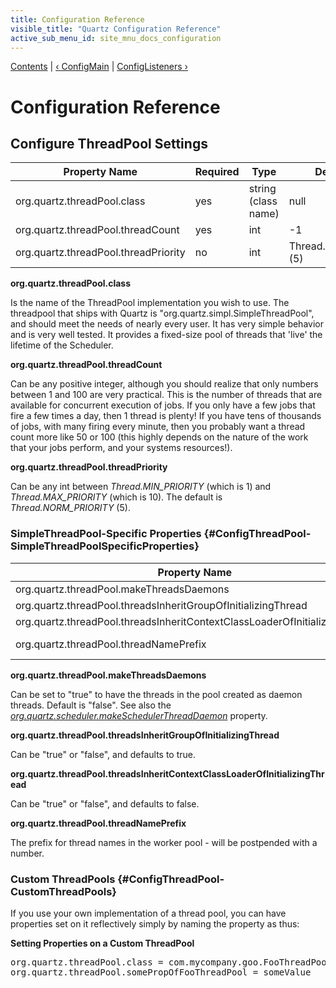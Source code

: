 ```yaml
---
title: Configuration Reference
visible_title: "Quartz Configuration Reference"
active_sub_menu_id: site_mnu_docs_configuration
---
```

<div class="secNavPanel">
          <a href="index.html">Contents</a> |
          <a href="ConfigMain.html">&lsaquo;&nbsp;ConfigMain</a> |
	  <a href="ConfigListeners.html">ConfigListeners&nbsp;&rsaquo;</a>
</div>

# Configuration Reference

## Configure ThreadPool Settings
<table>
<thead>
<tr>
<th>Property Name</th>
<th>Required</th>
<th>Type</th>
<th>Default Value</th>
</tr>
</thead>
<tbody>
<tr>
<td>org.quartz.threadPool.class</td>
<td>yes</td>
<td>string (class name)</td>
<td>null</td>
</tr>

<tr>
<td>org.quartz.threadPool.threadCount</td>
<td>yes</td>
<td>int</td>
<td>-1</td>
</tr>

<tr>
<td>org.quartz.threadPool.threadPriority</td>
<td>no</td>
<td>int</td>
<td>Thread.NORM_PRIORITY (5)</td>
</tr>


</tbody></table>

**org.quartz.threadPool.class**

Is the name of the ThreadPool implementation you wish to use.  The threadpool that ships with Quartz is "org.quartz.simpl.SimpleThreadPool", and should meet the needs of nearly every user.  It has very simple behavior and is very well tested.  It provides a fixed-size pool of threads that 'live' the lifetime of the Scheduler.

**org.quartz.threadPool.threadCount**

Can be any positive integer, although you should realize that only numbers between 1 and 100 are very practical.  This is the number of threads that are available for concurrent execution of jobs.  If you only have a few jobs that fire a few times a day, then 1 thread is plenty! If you have tens of thousands of jobs, with many firing every minute, then you probably want a thread count more like 50 or 100 (this highly depends on the nature of the work that your jobs perform, and your systems resources!).

**org.quartz.threadPool.threadPriority**

Can be any int between *Thread.MIN_PRIORITY* (which is 1) and *Thread.MAX_PRIORITY* (which is 10).  The default is *Thread.NORM_PRIORITY* (5).




### SimpleThreadPool-Specific Properties {#ConfigThreadPool-SimpleThreadPoolSpecificProperties}


<table>
<thead>
<tr>
<th>Property Name</th>
<th>Required</th>
<th>Type</th>
<th>Default Value</th>
</tr>
</thead>

<tbody>
<tr>
<td>org.quartz.threadPool.makeThreadsDaemons</td>
<td>no</td>
<td>boolean</td>
<td>false</td>
</tr>
<tr>
<td>org.quartz.threadPool.threadsInheritGroupOfInitializingThread</td>
<td>no</td>
<td>boolean</td>

<td>true</td>
</tr>
<tr>
<td>org.quartz.threadPool.threadsInheritContextClassLoaderOfInitializingThread</td>
<td>no</td>
<td>boolean</td>
<td>false</td>
</tr>

<tr>
<td>org.quartz.threadPool.threadNamePrefix</td>
<td>no</td>
<td>string</td>
<td>[Scheduler Name]_Worker</td>
</tr>

</tbody></table>

**org.quartz.threadPool.makeThreadsDaemons**


Can be set to "true" to have the threads in the pool created as daemon threads.  Default is "false".  See also the *<a href="ConfigMain.html" title="ConfigMain">org.quartz.scheduler.makeSchedulerThreadDaemon</a>* property.

**org.quartz.threadPool.threadsInheritGroupOfInitializingThread**

Can be "true" or "false", and defaults to true.

**org.quartz.threadPool.threadsInheritContextClassLoaderOfInitializingThread**

Can be "true" or "false", and defaults to false.

**org.quartz.threadPool.threadNamePrefix**

The prefix for thread names in the worker pool - will be postpended with a number.

### Custom ThreadPools {#ConfigThreadPool-CustomThreadPools}



If you use your own implementation of a thread pool, you can have properties set on it reflectively simply by naming the property as thus:

**Setting Properties on a Custom ThreadPool**

<pre>
org.quartz.threadPool.class = com.mycompany.goo.FooThreadPool
org.quartz.threadPool.somePropOfFooThreadPool = someValue
</pre>
